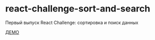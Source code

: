 # react-challenge-sort-and-search
Первый выпуск React Challenge: сортировка и поиск данных

[ДЕМО](https://strandol.github.io/react-challenge-sort-and-search/)
